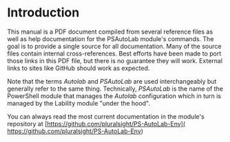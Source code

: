 # Introduction

This manual is a PDF document compiled from several reference files as well as help documentation for the PSAutoLab module's commands. The goal is to provide a single source for all documentation. Many of the source files contain internal cross-references. Best efforts have been made to port those links in this PDF file, but there is no guarantee they will work. External links to sites like GitHub should work as expected.

Note that the terms *Autolab* and *PSAutoLab* are used interchangeably but generally refer to the same thing. Technically, *PSAutoLab* is the name of the PowerShell module that manages the *Autolab* configuration which in turn is managed by the Lability module "under the hood".

You can always read the most current documentation in the module's repository at [https://github.com/pluralsight/PS-AutoLab-Env]( https://github.com/pluralsight/PS-AutoLab-Env)
